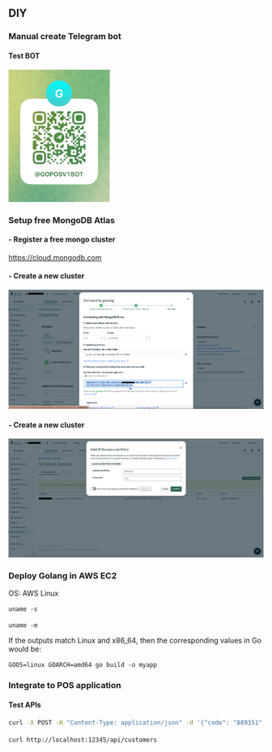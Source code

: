 ## DIY

### Manual create Telegram bot

#### Test BOT

<img src="docs/bot.jpg" alt="t.me/Goposv1Bot" width="200"/>

### Setup free MongoDB Atlas

#### - Register a free mongo cluster

https://cloud.mongodb.com

#### - Create a new cluster

![MongoDB Atlas](docs/mongodb-atlas.png)

#### - Create a new cluster

![MongoDB Atlas Network Access](docs/mongodb-network-access.png)

### Deploy Golang in AWS EC2

OS: AWS Linux

```
uname -s

uname -m
```

If the outputs match Linux and x86_64, then the corresponding values in Go would be:

```
GOOS=linux GOARCH=amd64 go build -o myapp
```

### Integrate to POS application

#### Test APIs

```sh
curl -X POST -H "Content-Type: application/json" -d '{"code": "889351", "score": 1.2}' http://localhost:12345/api/qrcode/verify

curl http://localhost:12345/api/customers
```
